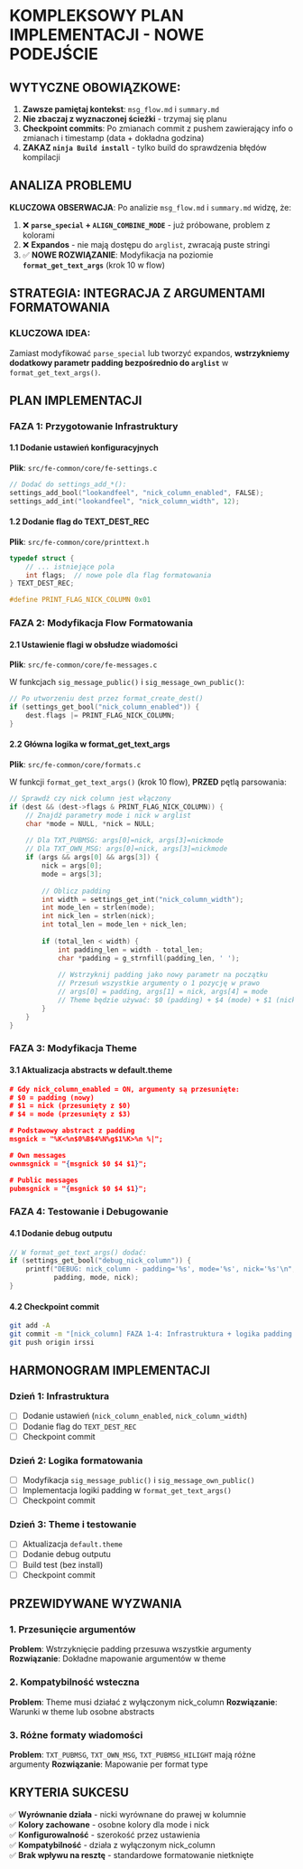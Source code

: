 # KOMPLEKSOWY PLAN IMPLEMENTACJI - NOWE PODEJŚCIE

## WYTYCZNE OBOWIĄZKOWE:
1. **Zawsze pamiętaj kontekst**: `msg_flow.md` i `summary.md`
2. **Nie zbaczaj z wyznaczonej ścieżki** - trzymaj się planu
3. **Checkpoint commits**: Po zmianach commit z pushem zawierający info o zmianach i timestamp (data + dokładna godzina)
4. **ZAKAZ `ninja Build install`** - tylko build do sprawdzenia błędów kompilacji

## ANALIZA PROBLEMU

**KLUCZOWA OBSERWACJA**: Po analizie `msg_flow.md` i `summary.md` widzę, że:

1. ❌ **`parse_special` + `ALIGN_COMBINE_MODE`** - już próbowane, problem z kolorami
2. ❌ **Expandos** - nie mają dostępu do `arglist`, zwracają puste stringi  
3. ✅ **NOWE ROZWIĄZANIE**: Modyfikacja na poziomie **`format_get_text_args`** (krok 10 w flow)

## STRATEGIA: INTEGRACJA Z ARGUMENTAMI FORMATOWANIA

### KLUCZOWA IDEA:
Zamiast modyfikować `parse_special` lub tworzyć expandos, **wstrzykniemy dodatkowy parametr padding bezpośrednio do `arglist`** w `format_get_text_args()`.

## PLAN IMPLEMENTACJI

### FAZA 1: Przygotowanie Infrastruktury

#### 1.1 Dodanie ustawień konfiguracyjnych
**Plik**: `src/fe-common/core/fe-settings.c`
```c
// Dodać do settings_add_*():
settings_add_bool("lookandfeel", "nick_column_enabled", FALSE);
settings_add_int("lookandfeel", "nick_column_width", 12);
```

#### 1.2 Dodanie flag do TEXT_DEST_REC
**Plik**: `src/fe-common/core/printtext.h`
```c
typedef struct {
    // ... istniejące pola
    int flags;  // nowe pole dla flag formatowania
} TEXT_DEST_REC;

#define PRINT_FLAG_NICK_COLUMN 0x01
```

### FAZA 2: Modyfikacja Flow Formatowania

#### 2.1 Ustawienie flagi w obsłudze wiadomości
**Plik**: `src/fe-common/core/fe-messages.c`

W funkcjach `sig_message_public()` i `sig_message_own_public()`:
```c
// Po utworzeniu dest przez format_create_dest()
if (settings_get_bool("nick_column_enabled")) {
    dest.flags |= PRINT_FLAG_NICK_COLUMN;
}
```

#### 2.2 Główna logika w format_get_text_args
**Plik**: `src/fe-common/core/formats.c`

W funkcji `format_get_text_args()` (krok 10 flow), **PRZED** pętlą parsowania:

```c
// Sprawdź czy nick column jest włączony
if (dest && (dest->flags & PRINT_FLAG_NICK_COLUMN)) {
    // Znajdź parametry mode i nick w arglist
    char *mode = NULL, *nick = NULL;
    
    // Dla TXT_PUBMSG: args[0]=nick, args[3]=nickmode
    // Dla TXT_OWN_MSG: args[0]=nick, args[3]=nickmode
    if (args && args[0] && args[3]) {
        nick = args[0];
        mode = args[3];
        
        // Oblicz padding
        int width = settings_get_int("nick_column_width");
        int mode_len = strlen(mode);
        int nick_len = strlen(nick);
        int total_len = mode_len + nick_len;
        
        if (total_len < width) {
            int padding_len = width - total_len;
            char *padding = g_strnfill(padding_len, ' ');
            
            // Wstrzyknij padding jako nowy parametr na początku
            // Przesuń wszystkie argumenty o 1 pozycję w prawo
            // args[0] = padding, args[1] = nick, args[4] = mode
            // Theme będzie używać: $0 (padding) + $4 (mode) + $1 (nick)
        }
    }
}
```

### FAZA 3: Modyfikacja Theme

#### 3.1 Aktualizacja abstracts w default.theme
```theme
# Gdy nick_column_enabled = ON, argumenty są przesunięte:
# $0 = padding (nowy)
# $1 = nick (przesunięty z $0) 
# $4 = mode (przesunięty z $3)

# Podstawowy abstract z padding
msgnick = "%K<%n$0%B$4%N%g$1%K>%n %|";

# Own messages
ownmsgnick = "{msgnick $0 $4 $1}";

# Public messages  
pubmsgnick = "{msgnick $0 $4 $1}";
```

### FAZA 4: Testowanie i Debugowanie

#### 4.1 Dodanie debug outputu
```c
// W format_get_text_args() dodać:
if (settings_get_bool("debug_nick_column")) {
    printf("DEBUG: nick_column - padding='%s', mode='%s', nick='%s'\n", 
           padding, mode, nick);
}
```

#### 4.2 Checkpoint commit
```bash
git add -A
git commit -m "[nick_column] FAZA 1-4: Infrastruktura + logika padding - 2025-01-24 15:30"
git push origin irssi
```

## HARMONOGRAM IMPLEMENTACJI

### Dzień 1: Infrastruktura
- [ ] Dodanie ustawień (`nick_column_enabled`, `nick_column_width`)
- [ ] Dodanie flag do `TEXT_DEST_REC`
- [ ] Checkpoint commit

### Dzień 2: Logika formatowania  
- [ ] Modyfikacja `sig_message_public()` i `sig_message_own_public()`
- [ ] Implementacja logiki padding w `format_get_text_args()`
- [ ] Checkpoint commit

### Dzień 3: Theme i testowanie
- [ ] Aktualizacja `default.theme`
- [ ] Dodanie debug outputu
- [ ] Build test (bez install)
- [ ] Checkpoint commit

## PRZEWIDYWANE WYZWANIA

### 1. Przesunięcie argumentów
**Problem**: Wstrzyknięcie padding przesuwa wszystkie argumenty
**Rozwiązanie**: Dokładne mapowanie argumentów w theme

### 2. Kompatybilność wsteczna
**Problem**: Theme musi działać z wyłączonym nick_column
**Rozwiązanie**: Warunki w theme lub osobne abstracts

### 3. Różne formaty wiadomości
**Problem**: `TXT_PUBMSG`, `TXT_OWN_MSG`, `TXT_PUBMSG_HILIGHT` mają różne argumenty
**Rozwiązanie**: Mapowanie per format type

## KRYTERIA SUKCESU

✅ **Wyrównanie działa** - nicki wyrównane do prawej w kolumnie  
✅ **Kolory zachowane** - osobne kolory dla mode i nick  
✅ **Konfigurowalność** - szerokość przez ustawienia  
✅ **Kompatybilność** - działa z wyłączonym nick_column  
✅ **Brak wpływu na resztę** - standardowe formatowanie nietknięte  
